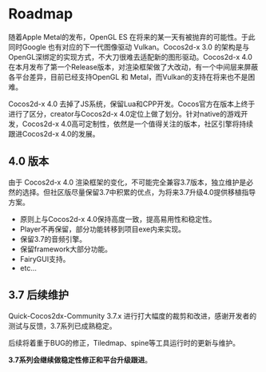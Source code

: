 # Roadmap

随着Apple Metal的发布，OpenGL ES 在将来的某一天有被抛弃的可能性。于此同时Google 也有对应的下一代图像驱动 Vulkan。Cocos2d-x 3.0 的架构是与OpenGL深绑定的实现方式，不大刀很难去适配新的图形驱动。Cocos2d-x 4.0 在本月发布了第一个Release版本，对渲染框架做了大改动，有一个中间层来屏蔽各平台差异，目前已经支持OpenGL 和 Metal，而Vulkan的支持在将来也不是困难。

Cocos2d-x 4.0 去掉了JS系统，保留Lua和CPP开发。Cocos官方在版本上终于进行了区分，creator与Cocos2d-x 4.0定位上做了划分。针对native的游戏开发，Cocos2d-x 4.0高可定制性，依然是一个值得关注的版本，社区引擎将持续跟进Cocos2d-x 4.0的发展。

## 4.0 版本

由于 Cocos2d-x 4.0 渲染框架的变化，不可能完全兼容3.7版本，独立维护是必然的选择。但社区版尽量保留3.7中积累的优点，为将来3.7升级4.0提供移植指导方案。

* 原则上与Cocos2d-x 4.0保持高度一致，提高易用性和稳定性。
* Player不再保留，部分功能转移到项目exe内来实现。
* 保留3.7的音频引擎。
* 保留framework大部分功能。
* FairyGUI支持。
* etc...

## 3.7 后续维护

Quick-Cocos2dx-Community 3.7.x 进行打大幅度的裁剪和改进，感谢开发者的测试与反馈，3.7系列已成熟稳定。

后续将着重于BUG的修正，Tiledmap、spine等工具运行时的更新与维护。

**3.7系列会继续做稳定性修正和平台升级跟进**。